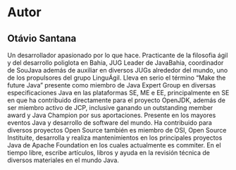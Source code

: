 # Autor


## Otávio Santana


Un desarrollador apasionado por lo que hace. Practicante de la filosofia ágil y del desarrollo poliglota en Bahia, JUG Leader de JavaBahia, coordinador de SouJava además de auxiliar en diversos JUGs alrededor del mundo, uno de los propulsores del grupo LinguÁgil. Lleva en serio el término “Make the future Java” presente como miembro de Java Expert Group en diversas especificaciones Java en las plataformas SE, ME e EE, principalmente en SE en que ha contribuido directamente para el proyecto OpenJDK, además de ser miembro activo de JCP, inclusive ganando un outstanding member award y Java Champion por sus aportaciones. Presente en los mayores eventos Java y desarrollo de software del mundo. Ha contribuido para diversos proyectos Open Source también es miembro de OSI, Open Source Instituite, desarrolla y realiza mantenimientos en los principales proyectos Java de Apache Foundation en los cuales actualmente es commiter. En el tiempo libre, escribe artículos, libros y ayuda en la revisión técnica de diversos materiales en el mundo Java.

